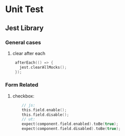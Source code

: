 # Unit Test

## Jest Library

### General cases

1. clear after each

   ``` c
    afterEach(() => {
      jest.clearAllMocks();
    });
   ```

### Form Related

1. checkbox:

    ``` c
        // js:
        this.field.enable();
        this.field.disable();
        // ut:
        expect(component.field.enabled).toBe(true);
        expect(component.field.disabled).toBe(true);
    ```
